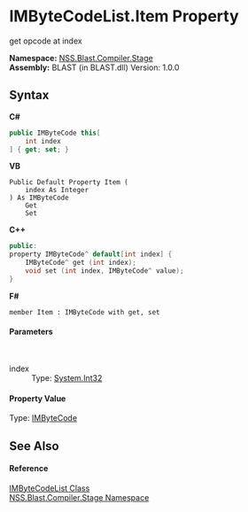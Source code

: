 # IMByteCodeList.Item Property 
 

get opcode at index

**Namespace:**&nbsp;<a href="f44e629d-16ad-ce78-c6d1-bb239589698b">NSS.Blast.Compiler.Stage</a><br />**Assembly:**&nbsp;BLAST (in BLAST.dll) Version: 1.0.0

## Syntax

**C#**<br />
``` C#
public IMByteCode this[
	int index
] { get; set; }
```

**VB**<br />
``` VB
Public Default Property Item ( 
	index As Integer
) As IMByteCode
	Get
	Set
```

**C++**<br />
``` C++
public:
property IMByteCode^ default[int index] {
	IMByteCode^ get (int index);
	void set (int index, IMByteCode^ value);
}
```

**F#**<br />
``` F#
member Item : IMByteCode with get, set

```


#### Parameters
&nbsp;<dl><dt>index</dt><dd>Type: <a href="https://docs.microsoft.com/dotnet/api/system.int32" target="_blank" rel="noopener noreferrer">System.Int32</a><br /></dd></dl>

#### Property Value
Type: <a href="d6363984-4b10-a4ac-7edd-fcca9b5fcf8f">IMByteCode</a>

## See Also


#### Reference
<a href="58d16a0d-86d3-8bfb-792d-12e6fd1d4482">IMByteCodeList Class</a><br /><a href="f44e629d-16ad-ce78-c6d1-bb239589698b">NSS.Blast.Compiler.Stage Namespace</a><br />
